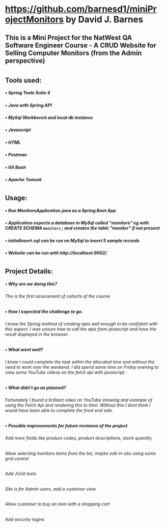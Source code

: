 # https://github.com/barnesd1/miniProjectMonitors by David J. Barnes
## This is a Mini Project for the NatWest QA Software Engineer Course - A CRUD Website for Selling Computer Monitors (from the Admin perspective)
#
## Tools used:
#####	• Spring Tools Suite 4
#####	• Java with Spring API
#####	• MySql Workbench and local db instance
#####	• Javascript
#####	• HTML
#####	• Postman
#####	• Git Bash
#####	• Apache Tomcat
#
## Usage:
#####	• Run MonitorsApplication.java as a Spring Boot App
#####	• Application expects a database in MySql called "monitors" eg with CREATE SCHEMA `monitors` ; and creates the table "monitor" if not present
#####	• initialInsert.sql can be run on MySql to insert 5 sample records
#####	• Website can be run with http://localhost:9002/
#	
## Project Details:
#####	• Why are we doing this?
######	The is the first assessment of cohorts of the course
#####	• How I expected the challenge to go.
######	I knew the Spring method of creating apis well enough to be confident with this aspect.  I was unsure how to call the apis from javascript and have the result displayed in the browser.
#####	• What went well?
######	I knew I could complete the task within the allocated time and without the need to work over the weekend.  I did spend some time on Friday evening to view some YouTube videos on the fetch api with javascript.
#####	• What didn't go as planned?
######	Fortunately I found a brilliant video on YouTube showing and example of using the Fetch Api and rendering this to html.  Without this I dont think I would have been able to complete the front end side.
#####	• Possible improvements for future revisions of the project.
######	Add more fields like product codes, product descriptions, stock quantity
######	Allow selecting monitors items from the list, maybe edit in-situ using some grid control
######	Add JUnit tests
######  Site is for Admin users, add a customer view
######	Allow customer to buy an item with a shopping cart
######	Add security logins
